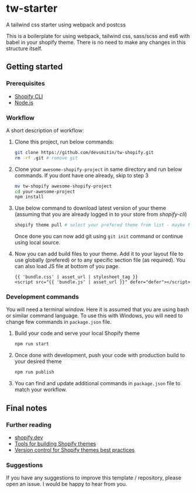 # tw-starter

A tailwind css starter using webpack and postcss

This is a boilerplate for using webpack, tailwind css, sass/scss and es6 with babel in your shopify theme. There is no need to make any changes in this structure itself.

## Getting started

### Prerequisites

- [Shopify CLI](https://shopify.dev/themes/getting-started/create#step-1-install-shopify-cli)
- [Node.js](https://nodejs.org/)

### Workflow

A short description of workflow:

1. Clone this project, run below commands:

    ```sh
    git clone https://github.com/devsmitin/tw-shopify.git
    rm -rf .git # remove git
    ```

2. Clone your `awesome-shopify-project` in same directory and run below commands. If you dont have one already, skip to step 3

    ```sh
    mv tw-shopify awesome-shopify-project
    cd your-awesome-project
    npm install
    ```

3. Use below command to download latest version of your theme (assuming that you are already logged in to your store from _shopify-cli_)

    ```sh
    shopify theme pull # select your prefered theme from list - maybe the live theme forto sync latest changes?
    ```

    Once done you can now add git using `git init` command or continue using local source.

4. Now you can add build files to your theme. Add it to your layout file to use globally (prefered) or to any specific section file (as required). You can also load JS file at bottom of you page.

    ```liquid
    {{ 'bundle.css' | asset_url | stylesheet_tag }}
    <script src="{{ 'bundle.js' | asset_url }}" defer="defer"></script>
    ```

### Development commands

You will need a terminal window. Here it is assumed that you are using bash or similar command language. To use this with Windows, you will need to change few commands in `package.json` file.

1. Build your code and serve your local Shopify theme
    
    ```sh
    npm run start
    ```

2. Once done with development, push your code with production build to your desired theme
    ```sh
    npm run publish
    ```

3. You can find and update additional commands in `package.json` file to match your workflow.



## Final notes

### Further reading

- [shopify.dev](https://shopify.dev)
- [Tools for building Shopify themes](https://shopify.dev/themes/tools)
- [Version control for Shopify themes best practices](https://shopify.dev/themes/best-practices/version-control)

### Suggestions

If you have any suggestions to improve this template / repository, please open an issue. I would be happy to hear from you.
